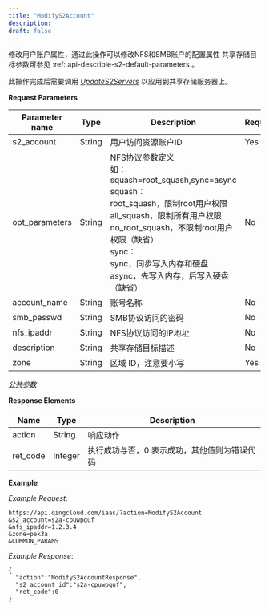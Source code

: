 ```yaml
---
title: "ModifyS2Account"
description: 
draft: false
---
```




修改用户账户属性，通过此操作可以修改NFS和SMB账户的配置属性 共享存储目标参数可参见 :ref: api-describle-s2-default-parameters 。

此操作完成后需要调用 [_UpdateS2Servers_](../update_s2_servers/) 以应用到共享存储服务器上。

**Request Parameters**

| Parameter name | Type | Description | Required |
| --- | --- | --- | --- |
| s2_account | String | 用户访问资源账户ID | Yes |
| opt_parameters | String | NFS协议参数定义<br/>如：squash=root_squash,sync=async<br/>squash：<br/>root_squash，限制root用户权限<br/>all_squash，限制所有用户权限<br/>no_root_squash，不限制root用户权限（缺省）<br/>sync：<br/>sync，同步写入内存和硬盘<br/>async，先写入内存，后写入硬盘（缺省） | No |
| account_name | String | 账号名称 | No |
| smb_passwd | String | SMB协议访问的密码 | No |
| nfs_ipaddr | String | NFS协议访问的IP地址 | No |
| description | String | 共享存储目标描述 | No |
| zone | String | 区域 ID，注意要小写 | Yes |

[_公共参数_](../../../parameters/)

**Response Elements**

| Name | Type | Description |
| --- | --- | --- |
| action | String | 响应动作 |
| ret_code | Integer | 执行成功与否，0 表示成功，其他值则为错误代码 |

**Example**

_Example Request_:

```
https://api.qingcloud.com/iaas/?action=ModifyS2Account
&s2_account=s2a-cpuwpquf
&nfs_ipaddr=1.2.3.4
&zone=pek3a
&COMMON_PARAMS
```

_Example Response_:

```
{
  "action":"ModifyS2AccountResponse",
  "s2_account_id":"s2a-cpuwpquf",
  "ret_code":0
}
```

